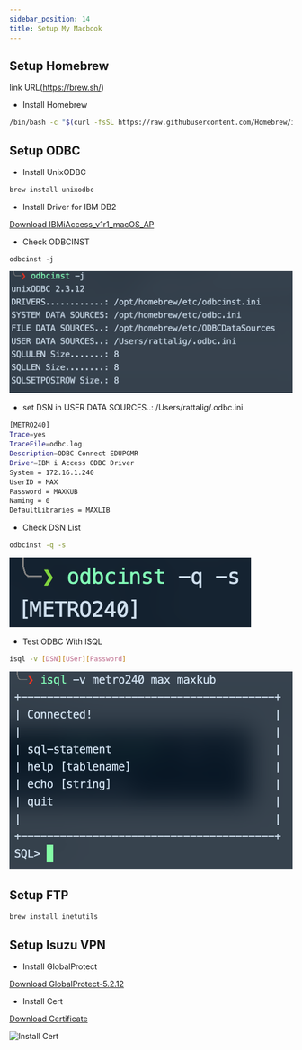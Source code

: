 ```yaml
---
sidebar_position: 14
title: Setup My Macbook
---
```


## Setup Homebrew

link URL(https://brew.sh/)

- Install Homebrew
```bash
/bin/bash -c "$(curl -fsSL https://raw.githubusercontent.com/Homebrew/install/HEAD/install.sh)"
```

## Setup ODBC

- Install UnixODBC
```bash
brew install unixodbc
```

- Install Driver for IBM DB2

[Download IBMiAccess_v1r1_macOS_AP](https://metrosystemso365-my.sharepoint.com/:u:/g/personal/rattalig_metrosystems_co_th/EXlwL2wALPdDjB3A9PO3z8wB6kRzYBU2wa80XmCMsUjmOg?e=GPVQBt "download") 

- Check ODBCINST

```bast 
odbcinst -j
```

![result](./img/odbcisnt.png)

- set DSN in USER DATA SOURCES..: /Users/rattalig/.odbc.ini

```bash
[METRO240]
Trace=yes
TraceFile=odbc.log
Description=ODBC Connect EDUPGMR
Driver=IBM i Access ODBC Driver
System = 172.16.1.240
UserID = MAX
Password = MAXKUB
Naming = 0
DefaultLibraries = MAXLIB
```
- Check DSN List

```bash
odbcinst -q -s
```
![Result](./img/dsnList.png)

- Test ODBC With ISQL

```bash
isql -v [DSN][USer][Password]
```

![result](./img/isql.png)

## Setup FTP

```bash
brew install inetutils
```

## Setup Isuzu VPN

- Install GlobalProtect

[Download GlobalProtect-5.2.12](https://metrosystemso365-my.sharepoint.com/:u:/g/personal/rattalig_metrosystems_co_th/Ec9pdRDj_9BLjtG19fgmIPAB925Oy8L3Vr2E7y4JCOgLZw?e=p9yj5b "download") 

- Install Cert

[Download Certificate](https://metrosystemso365-my.sharepoint.com/:u:/g/personal/rattalig_metrosystems_co_th/ES2NTJp38K5Ji6BNLFtPlz8BqEu6nx4xaLceVolUo5-2vQ?e=M0J2OQ "download")

![Install Cert](./img/Install%20Isuzu%20VPN.gif)